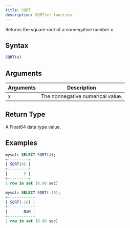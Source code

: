 ```yaml
---
title: SQRT
description: SQRT(x) function
---
```


Returns the square root of a nonnegative number x.

## Syntax

```sql
SQRT(x)
```

## Arguments

| Arguments   | Description |
| ----------- | ----------- |
| x | The nonnegative numerical value. |

## Return Type

A Float64 data type value.


## Examples

```sql
mysql> SELECT SQRT(4);
+---------+
| SQRT(4) |
+---------+
|       2 |
+---------+
1 row in set (0.00 sec)

mysql> SELECT SQRT(-16);
+-----------+
| SQRT(-16) |
+-----------+
|       NaN |
+-----------+
1 row in set (0.00 sec)
```
